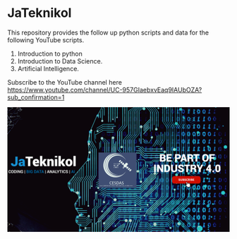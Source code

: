 # JaTeknikol
This repository provides the follow up python scripts and data for the following YouTube scripts.
1. Introduction to python
2. Introduction to Data Science.
3. Artificial Intelligence.

Subscribe to the YouTube channel here https://www.youtube.com/channel/UC-957GIaebxvEaq9IAUbOZA?sub_confirmation=1
<p align="center">
  <img src="/docs/Banner.png" />
</p>
</p>